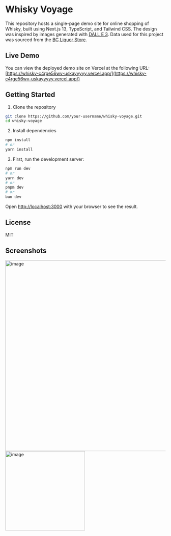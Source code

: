 # Whisky Voyage

This repository hosts a single-page demo site for online shopping of Whisky, built using Next.js 13, TypeScript, and Tailwind CSS. The design was inspired by images generated with [DALL E 3](https://openai.com/dall-e-3). Data used for this project was sourced from the [BC Liquor Store](https://www.bcliquorstores.com/).

## Live Demo

You can view the deployed demo site on Vercel at the following URL:
[https://whisky-c4rge56wv-uskayyyyy.vercel.app/](https://whisky-c4rge56wv-uskayyyyy.vercel.app/)


## Getting Started

1. Clone the repository

```bash
git clone https://github.com/your-username/whisky-voyage.git
cd whisky-voyage
```

2. Install dependencies
```bash
npm install
# or
yarn install
```

3. First, run the development server:

```bash
npm run dev
# or
yarn dev
# or
pnpm dev
# or
bun dev
```

Open [http://localhost:3000](http://localhost:3000) with your browser to see the result.


## License
MIT

## Screenshots
<img width="600" alt="image" src="https://github.com/uskayyyyy/whisky/assets/99148565/d0415b4a-7a80-4228-8963-af3202c28290">
<br>
<img width="250" alt="image" src="https://github.com/uskayyyyy/whisky/assets/99148565/a8cb2601-6585-47b2-970a-a20ead0b5091">